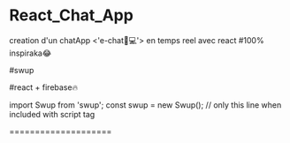 # React_Chat_App
creation d'un chatApp <'e-chat🤯💻'> en temps reel avec react
#100% inspiraka😂

#swup

#react + firebase🔥

import Swup from 'swup';
const swup = new Swup(); // only this line when included with script tag

====================
